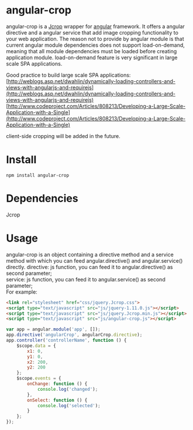 # angular-crop
angular-crop is a [Jcrop](http://deepliquid.com/content/Jcrop.html) wrapper for [angular](https://angularjs.org/) framework. It offers a angular directive and a angular service that add image cropping functionality to your web application. The reason not to provide by angular module is that current angular module dependencies does not support load-on-demand, meaning that all module dependencies must be loaded before creating application module. load-on-demand feature is very significant in large scale SPA applications.

Good practice to build large scale SPA applications: <br>
[http://weblogs.asp.net/dwahlin/dynamically-loading-controllers-and-views-with-angularjs-and-requirejs](http://weblogs.asp.net/dwahlin/dynamically-loading-controllers-and-views-with-angularjs-and-requirejs)
[http://www.codeproject.com/Articles/808213/Developing-a-Large-Scale-Application-with-a-Single](http://www.codeproject.com/Articles/808213/Developing-a-Large-Scale-Application-with-a-Single) <br>

client-side cropping will be added in the future.

# Install
```console
npm install angular-crop 
```

# Dependencies
Jcrop

# Usage
angular-crop is an object containing a directive method and a service method with which you can feed angular.directive() and 
angular.service() directly. 
directive: js function, you can feed it to angular.directive() as second parameter;<br>
service: js function, you can feed it to angular.service() as second parameter; <br>
For example:
```html
<link rel="stylesheet" href="css/jquery.Jcrop.css">
<script type="text/javascript" src="js/jquery-1.11.0.js"></script>
<script type="text/javascript" src="js/jquery.Jcrop.min.js"></script>
<script type="text/javascript" src="js/angular-crop.js"></script>
```
```js
var app = angular.module('app', []);
app.directive('angularCrop', angularCrop.directive);
app.controller('controllerName', function () {
	$scope.data = {
		x1: 0,
		y1: 0,
		x2: 200,
		y2: 200
	};
	$scope.events = {
		onChange: function () {
			console.log('changed');
		},
		onSelect: function () {
			console.log('selected');
		}
	};
});
```

